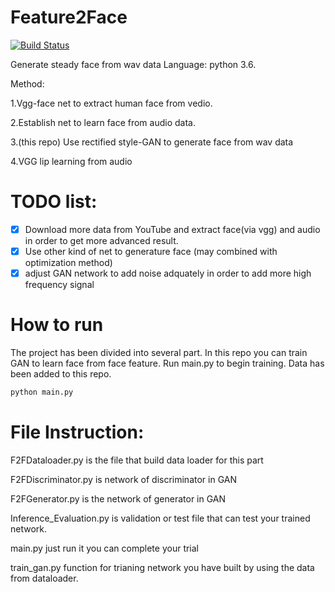 # Feature2Face

[![Build Status](https://travis-ci.com/CoderNoMercy/Feature2Face.svg?branch=master)](https://travis-ci.com/CoderNoMercy/Feature2Face)

Generate steady face from wav data
Language: python 3.6. 

Method: 

1.Vgg-face net to extract human face from vedio.

2.Establish net to learn face from audio data.

3.(this repo) Use rectified style-GAN to generate face from wav data

4.VGG lip learning from audio

# TODO list:

- [x] Download more data from YouTube and extract face(via vgg) and audio in order to get more advanced result.
- [x] Use other kind of net to generature face (may combined with optimization method)
- [x] adjust GAN network to add noise adquately in order to add more high frequency signal

# How to run

The project has been divided into several part. In this repo you can train GAN to learn face from face feature. Run main.py to begin training. Data has been added to this repo.
```python
python main.py
```

# File Instruction:
F2FDataloader.py is the file that build data loader for this part

F2FDiscriminator.py is network of discriminator in GAN

F2FGenerator.py is the network of generator in GAN

Inference_Evaluation.py is validation or test file that can test your trained network.

main.py just run it you can complete your trial

train_gan.py function for trianing network you have built by using the data from dataloader.
